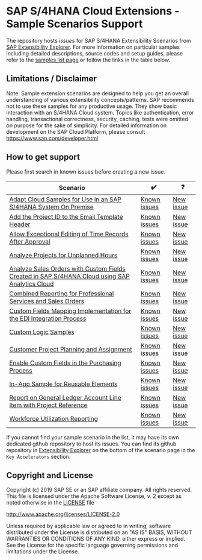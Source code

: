 # SAP S/4HANA Cloud Extensions - Sample Scenarios Support

The repository hosts _issues_ for SAP S/4HANA Extensibility Scenarios from [SAP Extensibility Explorer](https://www.sap.com/extends4). For more information on particular samples including detailed descriptions, source codes and setup guides, please refer to the [samples list page](http://tiny.cc/s4-ext-samples) or follow the links in the table below.



Limitations / Disclaimer
------------------------
Note: Sample extension scenarios are designed to help you get an overall understanding of various extensibility concepts/patterns. SAP  recommends not to use these samples for any productive usage. They show basic interaction with an S/4HANA Cloud system. Topics like authentication, error handling, transactional correctness, security, caching, tests were omitted on purpose for the sake of simplicity. For detailed information on development on the SAP Cloud Platform, please consult https://www.sap.com/developer.html



How to get support
---------------------
Please first search in known issues before creating a new issue.

| Scenario        | ✔️  | ❓  |
| ------------- | ----- | ---- |
[Adapt Cloud Samples for Use in an SAP S/4HANA System On Premise](http://tiny.cc/s4-ext-on-premise)	|	[Known issues](https://github.com/SAP/cloud-s4-sample-ext/issues?utf8=âœ“&q=label%3As4-ext-on-premise) | [New issue](https://github.com/SAP/cloud-s4-sample-ext/issues/new?labels=s4-ext-on-premise&template=s4-ext-on-premise.md)
[Add the Project ID to the Email Template Header](http://tiny.cc/s4-email-templ-header)	|	[Known issues](https://github.com/SAP/cloud-s4-sample-ext/issues?utf8=âœ“&q=label%3As4-email-templ-header) | [New issue](https://github.com/SAP/cloud-s4-sample-ext/issues/new?labels=s4-email-templ-header&template=s4-email-templ-header.md)
[Allow Exceptional Editing of Time Records After Approval](http://tiny.cc/s4-except-edit-time-recs)	|	[Known issues](https://github.com/SAP/cloud-s4-sample-ext/issues?utf8=âœ“&q=label%3As4-except-edit-time-recs) | [New issue](https://github.com/SAP/cloud-s4-sample-ext/issues/new?labels=s4-except-edit-time-recs&template=s4-except-edit-time-recs.md)
[Analyze Projects for Unplanned Hours](http://tiny.cc/s4-analyze-unpl-hours)	|	[Known issues](https://github.com/SAP/cloud-s4-sample-ext/issues?utf8=âœ“&q=label%3As4-analyze-unpl-hours) | [New issue](https://github.com/SAP/cloud-s4-sample-ext/issues/new?labels=s4-analyze-unpl-hours&template=s4-analyze-unpl-hours.md)
[Analyze Sales Orders with Custom Fields Created in SAP S/4HANA Cloud using SAP Analytics Cloud](http://tiny.cc/s4-analyze-custfields-sac)	|	[Known issues](https://github.com/SAP/cloud-s4-sample-ext/issues?utf8=âœ“&q=label%3As4-analyze-custfields-in-sac) | [New issue](https://github.com/SAP/cloud-s4-sample-ext/issues/new?labels=s4-analyze-custfields-in-sac&template=s4-analyze-custfields-in-sac.md)
[Combined Reporting for Professional Services and Sales Orders](http://tiny.cc/s4-report-profservice)	|	[Known issues](https://github.com/SAP/cloud-s4-sample-ext/issues?utf8=âœ“&q=label%3As4-report-profservice) | [New issue](https://github.com/SAP/cloud-s4-sample-ext/issues/new?labels=s4-report-profservice&template=s4-report-profservice.md)
[Custom Fields Mapping Implementation for the EDI Integration Process](http://tiny.cc/s4-edi-integration)	|	[Known issues](https://github.com/SAP/cloud-s4-sample-ext/issues?utf8=âœ“&q=label%3As4-edi-integration) | [New issue](https://github.com/SAP/cloud-s4-sample-ext/issues/new?labels=s4-edi-integration&template=s4-edi-integration.md)
[Custom Logic Samples](http://tiny.cc/s4-cust-logic)	|	[Known issues](https://github.com/SAP/cloud-s4-sample-ext/issues?utf8=âœ“&q=label%3As4-cust-logic) | [New issue](https://github.com/SAP/cloud-s4-sample-ext/issues/new?labels=s4-cust-logic&template=s4-cust-logic.md)
[Customer Project Planning and Assignment](http://tiny.cc/s4-cust-proj-plan)	|	[Known issues](https://github.com/SAP/cloud-s4-sample-ext/issues?utf8=âœ“&q=label%3As4-cust-proj-plan) | [New issue](https://github.com/SAP/cloud-s4-sample-ext/issues/new?labels=s4-cust-proj-plan&template=s4-cust-proj-plan.md)
[Enable Custom Fields in the Purchasing Process](http://tiny.cc/s4-enable-custfields-purc)	|	[Known issues](https://github.com/SAP/cloud-s4-sample-ext/issues?utf8=âœ“&q=label%3As4-enable-custfields-purc) | [New issue](https://github.com/SAP/cloud-s4-sample-ext/issues/new?labels=s4-enable-custfields-purc&template=s4-enable-custfields-purc.md)
[In-App Sample for Reusable Elements](http://tiny.cc/s4-reusable-elements)	|	[Known issues](https://github.com/SAP/cloud-s4-sample-ext/issues?utf8=âœ“&q=label%3As4-reusable-elements) | [New issue](https://github.com/SAP/cloud-s4-sample-ext/issues/new?labels=s4-reusable-elements&template=s4-reusable-elements.md)
[Report on General Ledger Account Line Item with Project Reference](http://tiny.cc/s4-report-gl-account)	|	[Known issues](https://github.com/SAP/cloud-s4-sample-ext/issues?utf8=âœ“&q=label%3As4-report-gl-account) | [New issue](https://github.com/SAP/cloud-s4-sample-ext/issues/new?labels=s4-report-gl-account&template=s4-report-gl-account.md)
[Workforce Utilization Reporting](http://tiny.cc/s4-workforce-util)	|	[Known issues](https://github.com/SAP/cloud-s4-sample-ext/issues?utf8=âœ“&q=label%3As4-workforce-util) | [New issue](https://github.com/SAP/cloud-s4-sample-ext/issues/new?labels=s4-workforce-util&template=s4-workforce-util.md)

If you cannot find your sample scenario in the list, it may have its own dedicated github repository to host its issues. You can find its github repository in [Extensibility Explorer](http://tiny.cc/s4-ext-samples) on the bottom of the scenario page in the `Key Accelerators` section.




Copyright and License
---------------------

Copyright (c) 2019 SAP SE or an SAP affiliate company. All rights reserved.
This file is licensed under the Apache Software License, v. 2 except as noted otherwise in the [LICENSE](LICENSE) file

http://www.apache.org/licenses/LICENSE-2.0

Unless required by applicable law or agreed to in writing, software distributed under the License is distributed on an "AS IS" BASIS, WITHOUT WARRANTIES OR CONDITIONS OF ANY KIND, either express or implied. See the License for the specific language governing permissions and limitations under the License.
